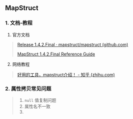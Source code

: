 ## MapStruct

### 1. 文档-教程

1. 官方文档

> [Release 1.4.2.Final · mapstruct/mapstruct (github.com)](https://github.com/mapstruct/mapstruct/releases/tag/1.4.2.Final)
>
> [MapStruct 1.4.2.Final Reference Guide](https://mapstruct.org/documentation/stable/reference/html/)

2. 网络教程

> [好用的工具，mapstruct介绍！ - 知乎 (zhihu.com)](https://zhuanlan.zhihu.com/p/355731114)

### 2. 属性拷贝常见问题

> 1. `null` 值复制问题
> 2. 属性名不一致
> 3. 

